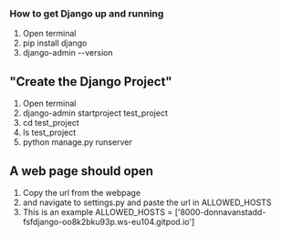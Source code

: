 ### How to get Django up and running

1. Open terminal
2. pip install django
3. django-admin --version
## "Create the Django Project"
1. Open terminal
2. django-admin startproject test_project
3. cd test_project
4. ls test_project
5. python manage.py runserver
## A web page should open
1. Copy the url from the webpage
2. and navigate to settings.py and paste the url in ALLOWED_HOSTS
3. This is an example ALLOWED_HOSTS = ['8000-donnavanstadd-fsfdjango-oo8k2bku93p.ws-eu104.gitpod.io'] 
